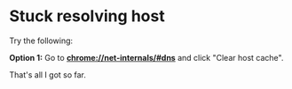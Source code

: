 # Stuck resolving host

Try the following:

**Option 1:** Go to **[chrome://net-internals/#dns](chrome://net-internals/#dns)** and click "Clear host cache".

That's all I got so far.
